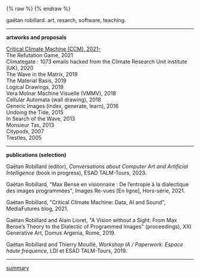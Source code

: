{% raw %}
<meta http-equiv="Content-Type" content="text/html; charset=utf-8" />
<meta name="keywords" content="Gaëtan Robillard, Undoing the Tide, Les Hors la Loi, Panorama 14, Panorama 15, Le Fresnoy, Projets de recherche, Monsieur Tas, INRA, trophée gally, Wish Tree, Une architecture des humeurs, Mélodie (Shannon), L’œil du Gymnote, Tabouret Studio, Station physiologique, cabinet physiologique,  Architecture for Time and Language, Les temps du dehors, La Traversée,  Concert d’une image, En recherchant la vague, Fictions, Simulations Immémorielles, Des payages rectos-versos, Brasilia’s shell, Citypods, Bel-air animation Le Laboratoire Paris, While the outlaws, exposition, art , post diplôme de Lyon, Concert d’une image, galerie Cortex Athletico, Ivan Ilić">
<meta name="description" content="This website presents a selection of art works, projects or events by Gaëtan Robillard. Projects : Images Génériques (indexer, générer, apprendre) ; En recherchant la vague ; Penser/Improviser with Institut de Recherche et d'Innovation du Centre Pompidou. His Phd research is currently based on generative images, software art and computational aesthetic (IGALEC research project). It involves software studies and a strong influence by visual research theory as stated by New Tendencies in 60's-70's. His art practice approaches in different ways relations between image, language and algorithms, offering constructs that enable investigations on the individual and his cognitive environement. It involves film making, animation, space, design, installation, landscape, workshops. He has been exhibiting in venues such as Palais de Tokyo (Paris), Konrad Lorenz Institute (Vienna), art biennial of Lyon and many others. He is currently part of INREV team - Université Paris 8 and Laboratoire des Intuitions (TALM ESBA Tours)" />
{% endraw %}

gaëtan robillard. art, resarch, software, teaching.

-----------------

**artworks and proposals**

[Critical Climate Machine (CCM), 2021-](ccm.md)  
The Refutation Game, 2021  
Climategate : 1073 emails hacked from the Climate Research Unit institute (UK), 2020  
The Wave in the Matrix, 2019  
The Material Basis, 2019  
Logical Drawings, 2019  
Vera Molnar Machine Visuelle (VMMV), 2018  
Cellular Automata (wall drawing), 2018  
Generic Images (index, generate, learn), 2016  
Undoing the Tide, 2015  
In Search of the Wave, 2013  
Monsieur Tas, 2013  
Citypods, 2007  
Trestles, 2005

-----------------

**publications (selection)**

Gaëtan Robillard (editor), *Conversations about Computer Art and Artificial Intelligence* (book in progress), ESAD TALM-Tours, 2023.

Gaëtan Robillard, "Max Bense en visionnaire : De l’entropie à la dialectique des images programmées", Images Re-vues [En ligne], Hors-série, 2021.

Gaëtan Robillard, "Critical Climate Machine: Data, AI and Sound", MediaFutures blog, 2021.

Gaëtan Robillard and Alain Lioret, "A Vision without a Sight: From Max Bense’s Theory to the Dialectic of Programmed Images" (proceedings), XXI Generative Art, Domus Argenia, Rome, 2019.

Gaëtan Robillard and Thierry Mouillé, *Workshop IA / Paperwork: Espace haute fréquence*, LDI et ESAD TALM-Tours, 2019.

-----------------

[summary](summary.md)

<!-- **softwares (selection)**

[Critical Climate Machine, Python, Intelligent Museum Residency, ZKM/Hertz-Lab, 2022.](https://git.zkm.de/Hertz-Lab/Research/intelligent-museum/residencies/gaetan-robillard/critical-climate-machine)

[PaperWork, JavaScript, IMAC engineer program, Université Gustave Eiffel, 2019.](https://github.com/robillardstudio/Paperwork)

[Generic Images, C++, IMAC engineer program, Université Gustave Eiffel, 2017.](https://github.com/robillardstudio/Images-Generiques) -->


